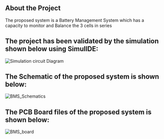 ## About the Project
The proposed system is a Battery Management System which has a capacity to monitor and Balance the 3 cells in series

## The project has been validated by the simulation shown below using SimulIDE:
![Simulation circuit Diagram](https://user-images.githubusercontent.com/98948359/157014241-8002b61e-13cb-4d5e-8798-c9d8c206ca2f.png)

## The Schematic of the proposed system is shown below: 
![BMS_Schematics](https://user-images.githubusercontent.com/98948359/156881342-1f6e0167-4342-4d5f-876d-5fae2a6d44ec.png)

## The PCB Board files of the proposed system is shown below:
![BMS_board](https://user-images.githubusercontent.com/98948359/156881512-d89736a5-5878-4490-8331-da88247d776e.png)

